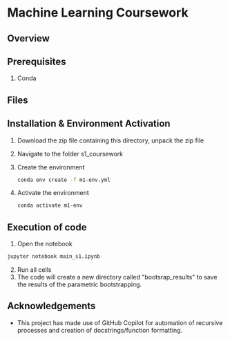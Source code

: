 # Machine Learning Coursework

## Overview


## Prerequisites
1. Conda

## Files

   
## Installation & Environment Activation

1. Download the zip file containing this directory, unpack the zip file

2. Navigate to the folder s1_coursework

3. Create the environment
   ```bash
   conda env create -f m1-env.yml

4. Activate the environment
   ```bash
   conda activate m1-env

## Execution of code
1. Open the notebook
  ```bash
  jupyter notebook main_s1.ipynb
  ```
2. Run all cells
3. The code will create a new directory called "bootsrap_results" to save the results of the parametric bootstrapping.

## Acknowledgements
- This project has made use of GitHub Copilot for automation of recursive processes and creation of docstrings/function formatting.
